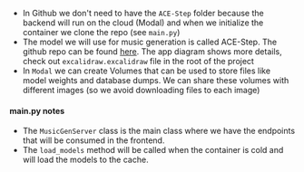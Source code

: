 - In Github we don't need to have the `ACE-Step` folder because the backend will run on the cloud (Modal) and when we initialize the container we clone the repo (see `main.py`)
- The model we will use for music generation is called ACE-Step. The github repo can be found [here](https://github.com/ace-step/ACE-Step). The app diagram shows more details, check out `excalidraw.excalidraw` file in the root of the project
- In `Modal` we can create Volumes that can be used to store files like model weights and database dumps. We can share these volumes with different images (so we avoid downloading files to each image)

#### main.py notes

- The `MusicGenServer` class is the main class where we have the endpoints that will be consumed in the frontend.
- The `load_models` method will be called when the container is cold and will load the models to the cache.
